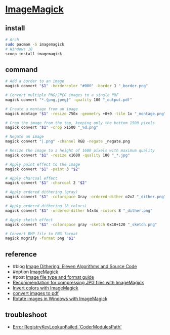 # [ImageMagick](https://www.imagemagick.org)

## install

```sh
# Arch
sudo pacman -S imagemagick
# Windows 10
scoop install imagemagick
```

## command

```sh
# Add a border to an image
magick convert "$1" -bordercolor "#000" -border 1 "_border.png"

# Convert multiple PNG/JPEG images to a single PDF
magick convert "*.{png,jpeg}" -quality 100 "_output.pdf"

# Create a montage from an image
magick montage "$1" -resize 750x -geometry +0+0 -tile 1x "_montage.png"

# Crop the image from the top, keeping only the bottom 1500 pixels
magick convert "$1" -crop x1500 "_%d.png"

# Negate an image
magick convert "|.png" -channel RGB -negate _negate.png

# Resize the image to a height of 1600 pixels with maximum quality
magick convert "$1" -resize x1600 -quality 100 "_*.jpg"

# Apply paint effect to the image
magick convert "$1" -paint 3 "$2"

# Apply charcoal effect
magick convert "$1" -charcoal 2 "$2"

# Apply ordered dithering (gray)
magick convert "$1" -colorspace Gray -ordered-dither o2x2 "_dither.png"

# Apply ordered dithering (8 colors)
magick convert "$1" -ordered-dither h4x4o -colors 8 "_dither.png"

# Apply sketch effect
magick convert "$1" -colorspace gray -sketch 0x10+120 "_sketch.png"

# Convert BMP file to PNG format
magick mogrify -format png "$1"
```

## reference

- #blog [Image Dithering: Eleven Algorithms and Source Code](https://tannerhelland.com/2012/12/28/dithering-eleven-algorithms-source-code.html)
- #option [ImageMagick](https://imagemagick.org/script/command-line-processing.php)
- #post [Image file type and format guide](https://developer.mozilla.org/en-US/docs/Web/Media/Guides/Formats/Image_types)
- [Recommendation for compressing JPG files with ImageMagick](https://stackoverflow.com/questions/7261855/recommendation-for-compressing-jpg-files-with-imagemagick)
- [Invert colors with ImageMagick](https://superuser.com/questions/1194468/invert-colors-with-imagemagick)
- [convert images to pdf](https://askubuntu.com/questions/493584/convert-images-to-pdf)
- [Rotate images in Windows with ImageMagick](https://scribbleghost.net/2020/10/12/rotate-images-in-windows-with-imagemagick/)

## troubleshoot

- [Error RegistryKeyLookupFailed `CoderModulesPath'](https://github.com/ImageMagick/ImageMagick/discussions/6807)
